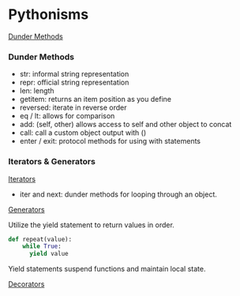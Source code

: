 # Pythonisms

[Dunder Methods](https://dbader.org/blog/python-dunder-methods)

### Dunder Methods

- str: informal string representation
- repr: official string representation
- len: length
- getitem: returns an item position as you define
- reversed: iterate in reverse order
- eq / lt: allows for comparison
- add: (self, other) allows access to self and other object to concat
- call: call a custom object output with ()
- enter / exit: protocol methods for using with statements

### Iterators & Generators

[Iterators](https://dbader.org/blog/python-iterators)

- iter and next: dunder methods for looping through an object.



[Generators](https://dbader.org/blog/python-generators)

Utilize the yield statement to return values in order.

```python
def repeat(value):
    while True:
      yield value

```

Yield statements suspend functions and maintain local state.


[Decorators](https://realpython.com/primer-on-python-decorators/)